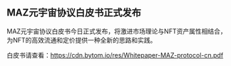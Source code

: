 ## MAZ元宇宙协议白皮书正式发布

MAZ元宇宙协议白皮书今日正式发布，将激进市场理论与NFT资产属性相结合，为NFT的高效流通和定价提供一种全新的思路和实践。

白皮书请查看：https://cdn.bytom.io/res/Whitepaper-MAZ-protocol-cn.pdf